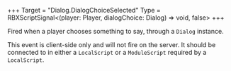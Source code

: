 +++
Target = "Dialog.DialogChoiceSelected"
Type = RBXScriptSignal<(player: Player, dialogChoice: Dialog) => void, false>
+++

Fired when a player chooses something to say, through a `Dialog` instance.This event is client-side only and will not fire on the server. It should be connected to in either a `LocalScript` or a `ModuleScript` required by a `LocalScript`.